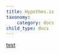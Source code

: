 ```yaml
---
title: Hypothes.is
taxonomy:
    category: docs
child_type: docs
---
```

[test](https://lgapi-ca.libapps.com/widgets.php?site_id=4474&widget_type=1&search_terms=&search_match=2&sort_by=name&list_format=1&drop_text=Select+a+Guide...&output_format=1&load_type=2&enable_description=0&enable_group_search_limit=0&enable_subject_search_limit=0&widget_embed_type=2&num_results=0&enable_more_results=1&window_target=2&config_id=1558552646531)


<script>
var springStats = springStats || {};
springStats.saConfig = springStats.saConfig || {
    site_id: 4474,
    tracking_parameters: {"_st_site_id":4474},
    tracking_server_host: "libguides-proc-ca.springyaws.com"
};
</script>

<script async  src="//lgapi-ca.libapps.com//web/js/sa.min.js?3116"></script><script>
springshare_widget_config_1558552174448 = { path: 'assets' };
</script>
<div id="s-lg-widget-1558552174448"></div>
<script>!function(d,s,id){var js,fjs=d.getElementsByTagName(s)[0],p=/^http:/.test(d.location)?'http':'https';if(!d.getElementById(id)){js=d.createElement(s);js.id=id;js.src=p+"://lgapi-ca.libapps.com/widgets.php?site_id=4474&widget_type=2&search_terms=&search_match=2&subject_ids=&sort_by=name&list_format=1&drop_text=Select+a+Database...&output_format=1&load_type=2&enable_description=0&widget_title=A-Z+Database+List&widget_height=250&widget_width=100%25&widget_link_color=2954d1&widget_embed_type=1&num_results=0&enable_more_results=1&window_target=2&config_id=1558552174448";fjs.parentNode.insertBefore(js,fjs);}}(document,"script","s-lg-widget-script-1558552174448");</script>
